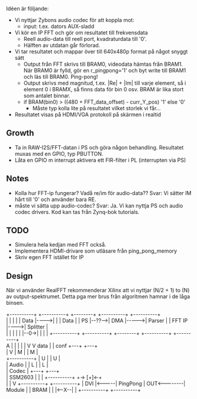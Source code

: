 Idéen är följande:

- Vi nyttjar Zybons audio codec för att koppla mot:
    - input: t.ex. dators AUX-sladd
- Vi kör en IP FFT och gör om resultatet till frekvensdata
    - Reell audio-data till reell port, kvadraturdata till '0'. 
    - Hälften av utdatan går förlorad.
- Vi tar resultatet och mappar över till 640x480p format på något snyggt sätt
    - Output från FFT skrivs till BRAM0, videodata hämtas från BRAM1. När BRAM0 är fylld, gör en r_pingpong='1' och byt write till BRAM1 och läs till BRAM0. Ping-pong!
    - Output skrivs med magnitud, t.ex. |Re| + |Im| till varje element, så i element 0 i BRAMX, så finns data för bin 0 osv. BRAM är lika stort som antalet binnar.
    - if BRAM(bin0) > ((480 + FFT_data_offset) - curr_Y_pos) '1' else '0'
        - Måste typ kolla lite på resultatet vilket storlek vi får...
- Resultatet visas på HDMI/VGA protokoll på skärmen i realtid


## Growth
- Ta in RAW-I2S/FFT-datan i PS och göra någon behandling. Resultatet muxas med en GPIO, typ PBUTTON.
- Låta en GPIO m interrupt aktivera ett FIR-filter i PL (interrupten via PS)

## Notes
- Kolla hur FFT-ip fungerar? Vadå re/im för audio-data??
    Svar: Vi sätter IM hårt till '0' och använder bara RE.
- måste vi sätta upp audio-codec?
    Svar: Ja. Vi kan nyttja PS och audio codec drivers. Kod kan tas från Zynq-bok tutorials.


## TODO
- Simulera hela kedjan med FFT också.
- Implementera HDMI-drivare som utläsare från ping_pong_memory
- Skriv egen FFT istället för IP



## Design
När vi använder RealFFT rekommenderar Xilinx att vi nyttjar (N/2 + 1) to (N) av output-spektrumet. Detta pga mer brus från algoritmen hamnar i de låga binsen.





+----------+       +----------+      +--------+     +----------+     +----------+     
|          |       |          |      | Data   |---->|          |     | Data     |
|    PS    |--??-->|   DMA    |----->| Parser |     |  FFT IP  |---->| Splitter |       
|          |       |          |      |        |--0->|          |     |          |
+----------+       +----------+      +--------+     +----------+     +----------+       
      A |                                                             |        |
      | |                                                             V        V
 data | | conf                                                      +---+    +---+        
      | V                                                           | M |    | M |      
+----------+                                                        | U |    | U |      
|  Audio   |                                                        | L |    | L |      
|  Codec   |                                                        +---+    +---+         
|  SSM2603 |                                                          |        |
+----------+                                                          +-> [+]<-+     
                                                                           |
                                                                           |
                                                                           V
                                                    +----------+      +----------+
                                                    | DVI      |<-----| PingPong |
                                        OUT<--------| Module   |      | BRAM     |
                                                    |          |<--X--|          |
                                                    +----------+      +----------+ 
                                                               
                                                               
                                                               
                                                               
                                                                    
                                                                    




















